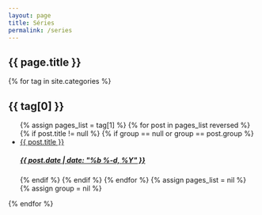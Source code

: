 ```yaml
---
layout: page
title: Séries
permalink: /series
---
```


<section id="series">
	<h1>{{ page.title }}</h1>
	<section>
		{% for tag in site.categories %}
		<article>
			<h2>{{ tag[0] }}</h2>
			<ul>
				{% assign pages_list = tag[1] %}
				{% for post in pages_list reversed %}
				{% if post.title != null %}
				{% if group == null or group == post.group %}
				<li>
					<a href="{{ site.url }}{{ post.url }}">
						{{ post.title }} <h5>{{ post.date | date: "%b %-d, %Y" }}</h5>
					</a>
				</li>
				{% endif %}
				{% endif %}
				{% endfor %}
				{% assign pages_list = nil %}
				{% assign group = nil %}
			</ul>
		</article>
		{% endfor %}
	</section>
</section>